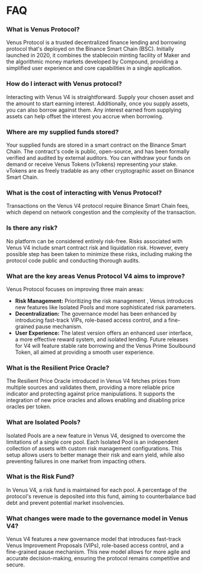 # FAQ

### **What is Venus Protocol?**

Venus Protocol is a trusted decentralized finance lending and borrowing protocol that's deployed on the Binance Smart Chain (BSC). Initially launched in 2020, it combines the stablecoin minting facility of Maker and the algorithmic money markets developed by Compound, providing a simplified user experience and core capabilities in a single application.

### How do I interact with Venus protocol?

Interacting with Venus V4 is straightforward. Supply your chosen asset and the amount to start earning interest. Additionally, once you supply assets, you can also borrow against them. Any interest earned from supplying assets can help offset the interest you accrue when borrowing.

### Where are my supplied funds stored?

Your supplied funds are stored in a smart contract on the Binance Smart Chain. The contract's code is public, open-source, and has been formally verified and audited by external auditors. You can withdraw your funds on demand or receive Venus Tokens (vTokens) representing your stake. vTokens are as freely tradable as any other cryptographic asset on Binance Smart Chain.

### **What is the cost of interacting with Venus Protocol?**

Transactions on the Venus V4 protocol require Binance Smart Chain fees, which depend on network congestion and the complexity of the transaction.

### **Is there any risk?**

No platform can be considered entirely risk-free. Risks associated with Venus V4 include smart contract risk and liquidation risk. However, every possible step has been taken to minimize these risks, including making the protocol code public and conducting thorough audits.

### **What are the key areas Venus Protocol V4 aims to improve?**

Venus Protocol focuses on improving three main areas:

- **Risk Management:** Prioritizing the risk management , Venus introduces new features like Isolated Pools and more sophisticated risk parameters.
- **Decentralization:** The governance model has been enhanced by introducing fast-track VIPs, role-based access control, and a fine-grained pause mechanism.
- **User Experience:** The latest version offers an enhanced user interface, a more effective reward system, and isolated lending. Future releases for V4 will feature stable rate borrowing and the Venus Prime Soulbound Token, all aimed at providing a smooth user experience.

### **What is the Resilient Price Oracle?**

The Resilient Price Oracle introduced in Venus V4 fetches prices from multiple sources and validates them, providing a more reliable price indicator and protecting against price manipulations. It supports the integration of new price oracles and allows enabling and disabling price oracles per token.

### **What are Isolated Pools?**

Isolated Pools are a new feature in Venus V4, designed to overcome the limitations of a single core pool. Each Isolated Pool is an independent collection of assets with custom risk management configurations. This setup allows users to better manage their risk and earn yield, while also preventing failures in one market from impacting others.

### **What is the Risk Fund?**

In Venus V4, a risk fund is maintained for each pool. A percentage of the protocol's revenue is deposited into this fund, aiming to counterbalance bad debt and prevent potential market insolvencies.

### **What changes were made to the governance model in Venus V4?**

Venus V4 features a new governance model that introduces fast-track Venus Improvement Proposals (VIPs), role-based access control, and a fine-grained pause mechanism. This new model allows for more agile and accurate decision-making, ensuring the protocol remains competitive and secure.
